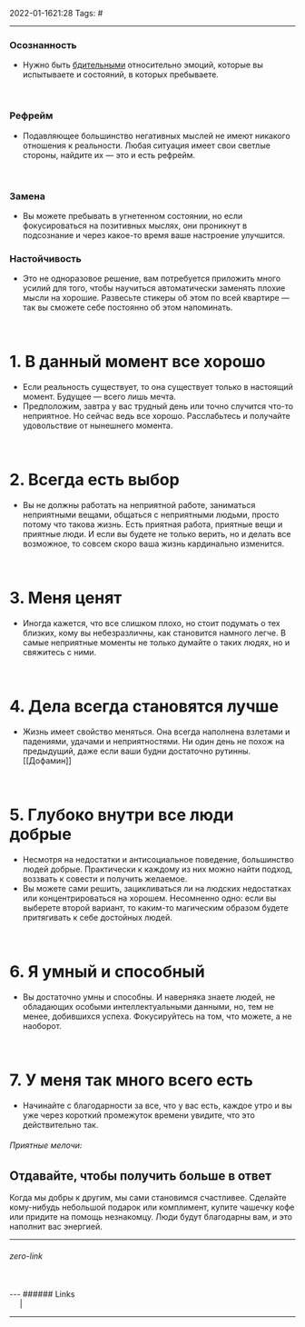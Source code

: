 2022-01-1621:28
Tags: #

---
### Осознанность
- Нужно быть [бдительными](https://4brain.ru/samopoznanie/?ici_source=ba&ici_medium=link) относительно эмоций, которые вы испытываете и состояний, в которых пребываете.
</br>

### Рефрейм
- Подавляющее большинство негативных мыслей не имеют никакого отношения к реальности. Любая ситуация имеет свои светлые стороны, найдите их — это и есть рефрейм.
</br>

### Замена
- Вы можете пребывать в угнетенном состоянии, но если фокусироваться на позитивных мыслях, они проникнут в подсознание и через какое-то время ваше настроение улучшится.

### Настойчивость
- Это не одноразовое решение, вам потребуется приложить много усилий для того, чтобы научиться автоматически заменять плохие мысли на хорошие. Развесьте стикеры об этом по всей квартире — так вы сможете себе постоянно об этом напоминать.
</br>

# 1. В данный момент все хорошо
- Если реальность существует, то она существует только в настоящий момент. Будущее — всего лишь мечта.
- Предположим, завтра у вас трудный день или точно случится что-то неприятное. Но сейчас ведь все хорошо. Расслабьтесь и получайте удовольствие от нынешнего момента.
</br>

# 2. Всегда есть выбор
- Вы не должны работать на неприятной работе, заниматься неприятными вещами, общаться с неприятными людьми, просто потому что такова жизнь. Есть приятная работа, приятные вещи и приятные люди. И если вы будете не только верить, но и делать все возможное, то совсем скоро ваша жизнь кардинально изменится.
</br>

# 3. Меня ценят
- Иногда кажется, что все слишком плохо, но стоит подумать о тех близких, кому вы небезразличны, как становится намного легче. В самые неприятные моменты не только думайте о таких людях, но и свяжитесь с ними.
</br>

# 4. Дела всегда становятся лучше
- Жизнь имеет свойство меняться. Она всегда наполнена взлетами и падениями, удачами и неприятностями. Ни один день не похож на предыдущий, даже если ваши будни достаточно рутинны.
[[Дофамин]]

</br>

# 5. Глубоко внутри все люди добрые
-  Несмотря на недостатки и антисоциальное поведение, большинство людей добрые. Практически к каждому из них можно найти подход, воззвать к совести и получить желаемое.
- Вы можете сами решить, зацикливаться ли на людских недостатках или концентрироваться на хорошем. Несомненно одно: если вы выберете второй вариант, то каким-то магическим образом будете притягивать к себе достойных людей.

</br>

# 6. Я умный и способный
- Вы достаточно умны и способны. И наверняка знаете людей, не обладающих особыми интеллектуальными данными, но, тем не менее, добившихся успеха. Фокусируйтесь на том, что можете, а не наоборот.

</br>

# 7.  У меня так много всего есть
- Начинайте с благодарности за все, что у вас есть, каждое утро и вы уже через короткий промежуток времени увидите, что это действительно так.


###### Приятные мелочи:
## Отдавайте, чтобы получить больше в ответ
Когда мы добры к другим, мы сами становимся счастливее. Сделайте кому-нибудь небольшой подарок или комплимент, купите чашечку кофе или придите на помощь незнакомцу. Люди будут благодарны вам, и это наполнит вас энергией.
</br>


---
###### zero-link </br>

</br>
---
###### Links </br>
 &emsp; | &emsp; 


---
